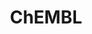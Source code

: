 ---
layout: default
bigquery: https://console.cloud.google.com/bigquery?p=patents-public-data&d=ebi_chembl&page=dataset
citation: '"The ChEMBL database in 2017." Anna Gaulton, Anne Hersey, Michał Nowotka,
  A Patrícia Bento, Jon Chambers, David Mendez, Prudence Mutowo, Francis Atkinson,
  Louisa J Bellis, Elena Cibrián-Uhalte, Mark Davies, Nathan Dedman, Anneli Karlsson,
  María Paula Magariños, John P Overington, George Papadatos, Ines Smit, Andrew R
  Leach Nucleic acids Research (2017) 45 (Database Issue), D945-D954'
contributors: European Bioinformatics Institute
cost: None
description: ChEMBL Data is a manually curated database of small molecules used in
  drug discovery, including information about existing patented drugs.
documentation: 'schema: https://www.ebi.ac.uk/chembl/db_schema


  '
last_edit: Mon, 04 Apr 2022 19:07:30 GMT
location: https://console.cloud.google.com/marketplace/product/google_patents_public_datasets/chembl
maintained_by: EMBL-EBI, an outstation of European Molecular Biology Laboratory
related_publications: '

  ChEMBL: towards direct deposition of bioassay data.


  Mendez D, Gaulton A, Bento AP, Chambers J, De Veij M, Félix E, Magariños MP, Mosquera
  JF, Mutowo P, Nowotka M, Gordillo-Marañón M, Hunter F, Junco L, Mugumbate G, Rodriguez-Lopez
  M, Atkinson F, Bosc N, Radoux CJ, Segura-Cabrera A, Hersey A, Leach AR.


  — Nucleic Acids Res. 2019; 47(D1):D930-D940. doi: 10.1093/nar/gky1075

  '
schema_fields: '[''metabolite_record_id'', ''alert_id'', ''pchembl_value'', ''prodrug'',
  ''usan_stem_id'', ''ddd_value'', ''subgroup'', ''published_type'', ''hbd_lipinski'',
  ''selectivity_comment'', ''polymer_flag'', ''drug_record_id'', ''approval_date'',
  ''drug_substance_flag'', ''l8'', ''targrel_id'', ''upper_value'', ''country'', ''le'',
  ''creation_date'', ''efo_term'', ''activity_id'', ''mol_irac_id'', ''related_tid'',
  ''assay_subcellular_fraction'', ''journal'', ''lle'', ''route'', ''relationship_desc'',
  ''doc_id'', ''major_class'', ''acd_most_apka'', ''innovator_company'', ''updated_by'',
  ''uberon_id'', ''cellosaurus_id'', ''chebi_par_id'', ''withdrawn_class'', ''topical'',
  ''log_id'', ''hba'', ''warning_country'', ''l3'', ''submission_date'', ''heavy_atoms'',
  ''sequence'', ''priority'', ''standard_value'', ''clo_id'', ''cell_ontology_id'',
  ''warning_type'', ''level4'', ''mesh_id'', ''cell_description'', ''protein_class_synonym'',
  ''frac_code'', ''parenteral'', ''site_residues'', ''metref_id'', ''caloha_id'',
  ''mol_frac_id'', ''indref_id'', ''alert_name'', ''usan_stem_definition'', ''usan_substem'',
  ''met_conversion'', ''usan_year'', ''ddd_units'', ''ap_id'', ''source'', ''direct_interaction'',
  ''cidx'', ''parent_go_id'', ''drug_product_flag'', ''value'', ''who_name'', ''who_extra'',
  ''volume'', ''set_name'', ''level2_description'', ''hrac_code'', ''actsm_id'', ''product_id'',
  ''indication_class'', ''activity_count'', ''assay_tissue'', ''level4_description'',
  ''cpd_str_alert_id'', ''activity_comment'', ''ref_type'', ''formulation_id'', ''toid'',
  ''mechanism_comment'', ''downgraded'', ''num_lipinski_ro5_violations'', ''ref_id'',
  ''compound_name'', ''strength'', ''irac_code'', ''dosage_form'', ''ro3_pass'', ''domain_name'',
  ''parent_id'', ''cell_name'', ''target_mapping'', ''confidence_score'', ''updated_on'',
  ''confidence'', ''mol_atc_id'', ''src_assay_id'', ''issue'', ''max_phase'', ''smarts'',
  ''standard_flag'', ''mc_organism'', ''tid_fixed'', ''protein_class_desc'', ''assay_source'',
  ''inorganic_flag'', ''assay_id'', ''alogp'', ''std_act_id'', ''annotation'', ''protclasssyn_id'',
  ''atc_code'', ''type'', ''trade_name'', ''aromatic_rings'', ''level3_description'',
  ''last_page'', ''molecule_type'', ''applicant_full_name'', ''cell_source_tax_id'',
  ''definition'', ''synonyms'', ''year'', ''compound_key'', ''pref_name'', ''text_value'',
  ''mutation'', ''active_ingredient'', ''nda_type'', ''published_value'', ''level2'',
  ''cell_source_organism'', ''res_stem_id'', ''structure_type'', ''qudt_units'', ''hba_lipinski'',
  ''parameter_value'', ''acd_logp'', ''assay_param_id'', ''src_description'', ''l5'',
  ''stem'', ''publication_number'', ''record_id'', ''entity_id'', ''substrate_record_id'',
  ''binding_site_comment'', ''withdrawn_country'', ''helm_notation'', ''target_desc'',
  ''predbind_id'', ''delist_flag'', ''site_name'', ''ridx'', ''domain_description'',
  ''normal_range_max'', ''uo_units'', ''canonical_smiles'', ''num_alerts'', ''bao_id'',
  ''description'', ''curated_by'', ''drugind_id'', ''stem_class'', ''efo_id'', ''mec_id'',
  ''frac_class_id'', ''withdrawn_year'', ''assay_organism'', ''class_type'', ''assay_class_id'',
  ''mc_target_name'', ''l2'', ''molregno'', ''previous_company'', ''level3'', ''patent_use_code'',
  ''hrac_class_id'', ''mecref_id'', ''assay_type'', ''src_short_name'', ''patent_no'',
  ''published_relation'', ''irac_class_id'', ''cx_most_bpka'', ''orig_description'',
  ''data_validity_comment'', ''title'', ''acd_logd'', ''mc_tax_id'', ''usan_stem'',
  ''source_domain_id'', ''abstract'', ''patent_id'', ''result_flag'', ''aspect'',
  ''protein_class_id'', ''rgid'', ''accession'', ''aidx'', ''bao_endpoint'', ''first_page'',
  ''met_comment'', ''prod_pat_id'', ''end_position'', ''assay_category'', ''ass_cls_map_id'',
  ''full_mwt'', ''ddd_id'', ''as_id'', ''availability_type'', ''co_stem_id'', ''black_box_warning'',
  ''component_id'', ''qed_weighted'', ''standard_inchi'', ''start_position'', ''job_id'',
  ''domain_id'', ''ddd_admr'', ''compd_id'', ''chirality'', ''withdrawn_flag'', ''compsyn_id'',
  ''warning_id'', ''ad_type'', ''mc_target_type'', ''l7'', ''parameter_type'', ''comments'',
  ''bto_id'', ''component_type'', ''assay_desc'', ''molecular_species'', ''src_id'',
  ''sei'', ''units'', ''parent_molregno'', ''short_name'', ''comp_class_id'', ''psa'',
  ''level1'', ''l1'', ''standard_inchi_key'', ''dosed_ingredient'', ''full_molformula'',
  ''db_source'', ''cx_logd'', ''idx'', ''withdrawn_reason'', ''pubmed_id'', ''version'',
  ''src_compound_id'', ''tid'', ''cell_id'', ''first_in_class'', ''first_approval'',
  ''doi'', ''tbl'', ''enzyme_tid'', ''curation_comment'', ''ingredient'', ''relationship_type'',
  ''mw_monoisotopic'', ''active_molregno'', ''num_ro5_violations'', ''molsyn_id'',
  ''standard_upper_value'', ''mol_hrac_id'', ''authors'', ''isoform'', ''molfile'',
  ''warning_class'', ''hbd'', ''normal_range_min'', ''homologue'', ''mechanism_of_action'',
  ''biocomp_id'', ''sitecomp_id'', ''mc_target_accession'', ''level5'', ''site_id'',
  ''organism'', ''relationship'', ''standard_units'', ''published_units'', ''assay_strain'',
  ''species_group_flag'', ''targcomp_id'', ''max_phase_for_ind'', ''sequence_md5sum'',
  ''acd_most_bpka'', ''comp_go_id'', ''action_type'', ''cl_lincs_id'', ''therapeutic_flag'',
  ''path'', ''last_active'', ''pathway_key'', ''l6'', ''standard_type'', ''standard_text_value'',
  ''variant_id'', ''alert_set_id'', ''standard_relation'', ''syn_type'', ''warnref_id'',
  ''warning_description'', ''class_level'', ''natural_product'', ''tissue_id'', ''prediction_method'',
  ''l4'', ''patent_expire_date'', ''status'', ''smid'', ''enzyme_name'', ''tax_id'',
  ''label'', ''parent_type'', ''level1_description'', ''db_version'', ''pathway_id'',
  ''potential_duplicate'', ''met_id'', ''bao_format'', ''entity_type'', ''name'',
  ''component_synonym'', ''relation'', ''molecular_mechanism'', ''mw_freebase'', ''rtb'',
  ''cx_most_apka'', ''cx_logp'', ''bei'', ''assay_tax_id'', ''oral'', ''disease_efficacy'',
  ''ddd_comment'', ''company'', ''mesh_heading'', ''ref_url'', ''chembl_id'', ''doc_type'',
  ''go_id'', ''assay_cell_type'', ''target_type'', ''domain_type'', ''cell_source_tissue'',
  ''research_stem'', ''assay_test_type'', ''oc_id'', ''warning_year'', ''stat'']'
shortname: chembl
tags:
- biotechnology
- health
- chemical
- bioinformatics
- medical
terms_of_use: CC BY-SA 3.0
title: ChEMBL
uuid: e232a192-965c-4ec9-904c-155b6dfe56c5
---